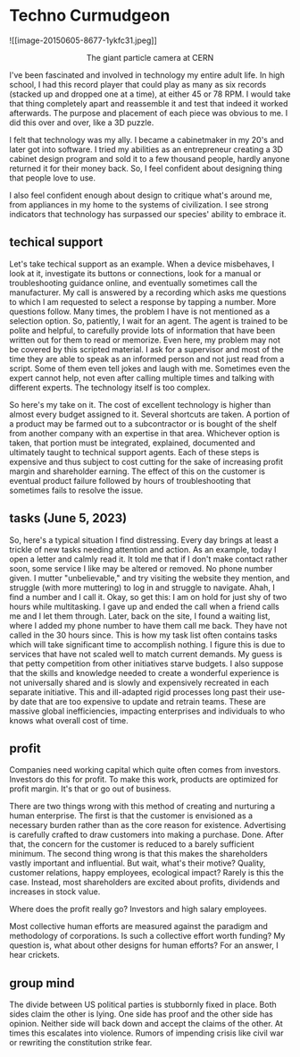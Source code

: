 # Techno Curmudgeon

![[image-20150605-8677-1ykfc31.jpeg]]  
<div align="center">The giant particle camera at CERN</div>
<p></p>
I've been fascinated and involved in technology my entire adult life. In high school, I had this record player that could play as many as six records (stacked up and dropped one at a time), at either 45 or 78 RPM. I would take that thing completely apart and reassemble it and test that indeed it worked afterwards. The purpose and placement of each piece was obvious to me. I did this over and over, like a 3D puzzle.

I felt that technology was my ally. I became a cabinetmaker in my 20's and later got into software. I tried my abilities as an entrepreneur creating a 3D cabinet design program and sold it to a few thousand people, hardly anyone returned it for their money back. So, I feel confident about designing thing that people love to use.

I also feel confident enough about design to critique what's around me, from appliances in my home to the systems of civilization. I see strong indicators that technology has surpassed our species' ability to embrace it.

## techical support

Let's take techical support as an example. When a device misbehaves, I look at it, investigate its buttons or connections, look for a manual or troubleshooting guidance online, and eventually sometimes call the manufacturer. My call is answered by a recording which asks me questions to which I am requested to select a response by tapping a number. More questions follow. Many times, the problem I have is not mentioned as a selection option. So, patiently, I wait for an agent. The agent is trained to be polite and helpful, to carefully provide lots of information that have been written out for them to read or memorize. Even here, my problem may not be covered by this scripted material. I ask for a supervisor and most of the time they are able to speak as an informed person and not just read from a script. Some of them even tell jokes and laugh with me. Sometimes even the expert cannot help, not even after calling multiple times and talking with different experts. The technology itself is too complex.

So here's my take on it. The cost of excellent technology is higher than almost every budget assigned to it. Several shortcuts are taken. A portion of a product may be farmed out to a subcontractor or is bought of the shelf from another company with an expertise in that area. Whichever option is taken, that portion must be integrated, explained, documented and ultimately taught to technical support agents. Each of these steps is expensive and thus subject to cost cutting for the sake of increasing profit margin and shareholder earning. The effect of this on the customer is eventual product failure followed by hours of troubleshooting that sometimes fails to resolve the issue.

## tasks (June 5, 2023)

So, here's a typical situation I find distressing. Every day brings at least a trickle of new tasks needing attention and action. As an example, today I open a letter and calmly read it. It told me that if I don't make contact rather soon, some service I like may be altered or removed. No phone number given. I mutter "unbelievable," and try visiting the website they mention, and struggle (with more muttering) to log in and struggle to navigate. Ahah, I find a number and I call it. Okay, so get this: I am on hold for just shy of two hours while multitasking. I gave up and ended the call when a friend calls me and I let them through. Later, back on the site, I found a waiting list, where I added my phone number to have them call me back. They have not called in the 30 hours since. This is how my task list often contains tasks which will take significant time to accomplish nothing. I figure this is due to services that have not scaled well to match current demands. My guess is that petty competition from other initiatives starve budgets. I also suppose that the skills and knowledge needed to create a wonderful experience is not universally shared and is slowly and expensively recreated in each separate initiative. This and ill-adapted rigid processes long past their use-by date that are too expensive to update and retrain teams. These are massive global inefficiencies, impacting enterprises and individuals to who knows what overall cost of time.

## profit

Companies need working capital which quite often comes from investors. Investors do this for profit. To make this work, products are optimized for profit margin. It's that or go out of business.

There are two things wrong with this method of creating and nurturing a human enterprise. The first is that the customer is envisioned as a necessary burden rather than as the core reason for existence. Advertising is carefully crafted to draw customers into making a purchase. Done. After that, the concern for the customer is reduced to a barely sufficient minimum. The second thing wrong is that this makes the shareholders vastly important and influential. But wait, what's their motive? Quality, customer relations, happy employees, ecological impact? Rarely is this the case. Instead, most shareholders are excited about profits, dividends and increases in stock value.

Where does the profit really go? Investors and high salary employees. 

Most collective human efforts are measured against the paradigm and methodology of corporations. Is such a collective effort worth funding? My question is, what about other designs for human efforts? For an answer, I hear crickets.

## group mind

The divide between US political parties is stubbornly fixed in place. Both sides claim the other is lying. One side has proof and the other side has opinion. Neither side will back down and accept the claims of the other. At times this escalates into violence. Rumors of impending crisis like civil war or rewriting the constitution strike fear. 